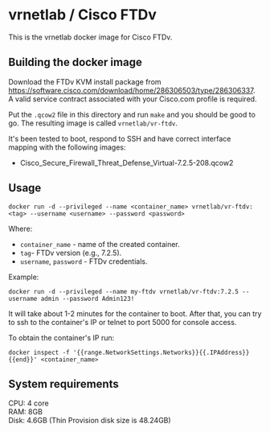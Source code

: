 # vrnetlab / Cisco FTDv

This is the vrnetlab docker image for Cisco FTDv.

## Building the docker image

Download the FTDv KVM install package from https://software.cisco.com/download/home/286306503/type/286306337. A valid service contract associated with your Cisco.com profile is required.

Put the `.qcow2` file in this directory and run `make` and you should be good to go. The resulting image is called `vrnetlab/vr-ftdv`.

It's been tested to boot, respond to SSH and have correct interface mapping
with the following images:

* Cisco_Secure_Firewall_Threat_Defense_Virtual-7.2.5-208.qcow2

## Usage

```
docker run -d --privileged --name <container_name> vrnetlab/vr-ftdv:<tag> --username <username> --password <password>
```

Where:

* `container_name` - name of the created container.
* `tag`- FTDv version (e.g., 7.2.5).
* `username`, `password` - FTDv credentials.

Example:

```
docker run -d --privileged --name my-ftdv vrnetlab/vr-ftdv:7.2.5 --username admin --password Admin123!
```

It will take about 1-2 minutes for the container to boot. After that, you can try to ssh to the container's IP or telnet to port 5000 for console access.

To obtain the container's IP run:

```
docker inspect -f '{{range.NetworkSettings.Networks}}{{.IPAddress}}{{end}}' <container_name>
```

## System requirements

CPU: 4 core  
RAM: 8GB  
Disk: 4.6GB (Thin Provision disk size is 48.24GB)  
